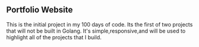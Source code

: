 ## Portfolio Website

This is the initial project in my 100 days of code. Its the first of two projects that will not be built in Golang.
It's simple,responsive,and will be used to highlight all of the projects that I build.
